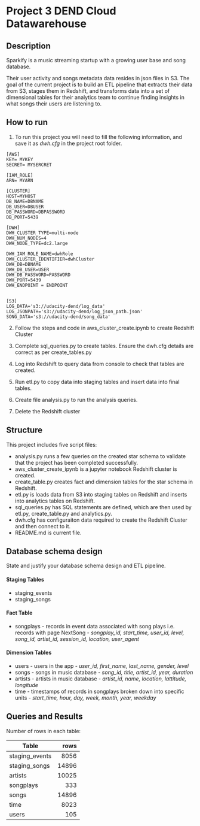 # Project 3 DEND Cloud Datawarehouse

## Description

Sparkify is a music streaming startup with a growing user base and song database.

Their user activity and songs metadata data resides in json files in S3. The goal of the current project is to build an ETL pipeline that extracts their data from S3, stages them in Redshift, and transforms data into a set of dimensional tables for their analytics team to continue finding insights in what songs their users are listening to. 

## How to run

1. To run this project you will need to fill the following information, and save it as *dwh.cfg* in the project root folder.

```
[AWS]
KEY= MYKEY
SECRET= MYSERCRET

[IAM_ROLE]
ARN= MYARN

[CLUSTER]
HOST=MYHOST
DB_NAME=DBNAME
DB_USER=DBUSER
DB_PASSWORD=DBPASSWORD
DB_PORT=5439

[DWH] 
DWH_CLUSTER_TYPE=multi-node
DWH_NUM_NODES=4
DWH_NODE_TYPE=dc2.large

DWH_IAM_ROLE_NAME=dwhRole
DWH_CLUSTER_IDENTIFIER=dwhCluster
DWH_DB=DBNAME
DWH_DB_USER=USER
DWH_DB_PASSWORD=PASSWORD
DWH_PORT=5439
DWH_ENDPOINT = ENDPOINT


[S3]
LOG_DATA='s3://udacity-dend/log_data'
LOG_JSONPATH='s3://udacity-dend/log_json_path.json'
SONG_DATA='s3://udacity-dend/song_data'
```


2. Follow the steps and code in aws_cluster_create.ipynb to create Redshift Cluster
 

3. Complete sql_queries.py to create tables.
Ensure the dwh.cfg details are correct as per create_tables.py

4. Log into Redshift to query data from console to check that tables are created.

5. Run etl.py to copy data into staging tables and insert data into final tables.

6. Create file analysis.py to run the analysis queries.

7. Delete the Redshift cluster

## Structure

This project includes five script files:

- analysis.py runs a few queries on the created star schema to validate that the project has been completed successfully.
- aws_cluster_create_ipynb is a jupyter notebook Redshift cluster is created.
- create_table.py creates fact and dimension tables for the star schema in Redshift.
- etl.py is loads data from S3 into staging tables on Redshift and inserts into analytics tables on Redshift.
- sql_queries.py has SQL statements are defined, which are then used by etl.py, create_table.py and analytics.py.
- dwh.cfg has configuraiton data required to create the Redshift Cluster and then connect to it.
- README.md is current file.

## Database schema design
State and justify your database schema design and ETL pipeline.

#### Staging Tables
- staging_events
- staging_songs

####  Fact Table
- songplays - records in event data associated with song plays i.e. records with page NextSong - 
*songplay_id, start_time, user_id, level, song_id, artist_id, session_id, location, user_agent*

#### Dimension Tables
- users - users in the app - 
*user_id, first_name, last_name, gender, level*
- songs - songs in music database - 
*song_id, title, artist_id, year, duration*
- artists - artists in music database - 
*artist_id, name, location, lattitude, longitude*
- time - timestamps of records in songplays broken down into specific units - 
*start_time, hour, day, week, month, year, weekday*


## Queries and Results

Number of rows in each table:

| Table            | rows  |
|---               | --:   |
| staging_events   | 8056  |
| staging_songs    | 14896 |
| artists          | 10025 |
| songplays        | 333   |
| songs            | 14896 |
| time             |  8023 |
| users            |  105  |

